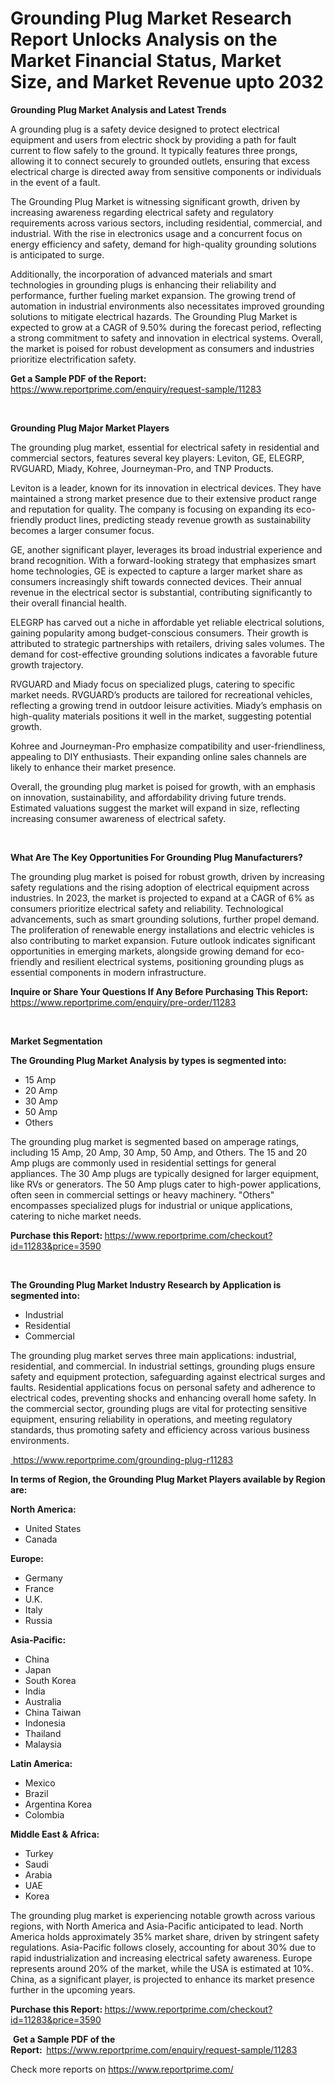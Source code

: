 <p><h1>Grounding Plug Market Research Report Unlocks Analysis on the Market Financial Status, Market Size, and Market Revenue upto 2032</h1></p><p><strong>Grounding Plug Market Analysis and Latest Trends</strong></p>
<p><p>A grounding plug is a safety device designed to protect electrical equipment and users from electric shock by providing a path for fault current to flow safely to the ground. It typically features three prongs, allowing it to connect securely to grounded outlets, ensuring that excess electrical charge is directed away from sensitive components or individuals in the event of a fault.</p><p>The Grounding Plug Market is witnessing significant growth, driven by increasing awareness regarding electrical safety and regulatory requirements across various sectors, including residential, commercial, and industrial. With the rise in electronics usage and a concurrent focus on energy efficiency and safety, demand for high-quality grounding solutions is anticipated to surge. </p><p>Additionally, the incorporation of advanced materials and smart technologies in grounding plugs is enhancing their reliability and performance, further fueling market expansion. The growing trend of automation in industrial environments also necessitates improved grounding solutions to mitigate electrical hazards. The Grounding Plug Market is expected to grow at a CAGR of 9.50% during the forecast period, reflecting a strong commitment to safety and innovation in electrical systems. Overall, the market is poised for robust development as consumers and industries prioritize electrification safety.</p></p>
<p><strong>Get a Sample PDF of the Report:&nbsp;</strong> <a href="https://www.reportprime.com/enquiry/request-sample/11283?utm_campaign=3080&utm_medium=2&utm_source=Github&utm_content=ia&utm_term=20032025&utm_id=grounding-plug">https://www.reportprime.com/enquiry/request-sample/11283</a></p>
<p>&nbsp;</p>
<p><strong>Grounding Plug Major Market Players</strong></p>
<p><p>The grounding plug market, essential for electrical safety in residential and commercial sectors, features several key players: Leviton, GE, ELEGRP, RVGUARD, Miady, Kohree, Journeyman-Pro, and TNP Products. </p><p>Leviton is a leader, known for its innovation in electrical devices. They have maintained a strong market presence due to their extensive product range and reputation for quality. The company is focusing on expanding its eco-friendly product lines, predicting steady revenue growth as sustainability becomes a larger consumer focus.</p><p>GE, another significant player, leverages its broad industrial experience and brand recognition. With a forward-looking strategy that emphasizes smart home technologies, GE is expected to capture a larger market share as consumers increasingly shift towards connected devices. Their annual revenue in the electrical sector is substantial, contributing significantly to their overall financial health.</p><p>ELEGRP has carved out a niche in affordable yet reliable electrical solutions, gaining popularity among budget-conscious consumers. Their growth is attributed to strategic partnerships with retailers, driving sales volumes. The demand for cost-effective grounding solutions indicates a favorable future growth trajectory.</p><p>RVGUARD and Miady focus on specialized plugs, catering to specific market needs. RVGUARD’s products are tailored for recreational vehicles, reflecting a growing trend in outdoor leisure activities. Miady’s emphasis on high-quality materials positions it well in the market, suggesting potential growth.</p><p>Kohree and Journeyman-Pro emphasize compatibility and user-friendliness, appealing to DIY enthusiasts. Their expanding online sales channels are likely to enhance their market presence.</p><p>Overall, the grounding plug market is poised for growth, with an emphasis on innovation, sustainability, and affordability driving future trends. Estimated valuations suggest the market will expand in size, reflecting increasing consumer awareness of electrical safety.</p></p>
<p>&nbsp;</p>
<p><strong>What Are The Key Opportunities For Grounding Plug Manufacturers?</strong></p>
<p><p>The grounding plug market is poised for robust growth, driven by increasing safety regulations and the rising adoption of electrical equipment across industries. In 2023, the market is projected to expand at a CAGR of 6% as consumers prioritize electrical safety and reliability. Technological advancements, such as smart grounding solutions, further propel demand. The proliferation of renewable energy installations and electric vehicles is also contributing to market expansion. Future outlook indicates significant opportunities in emerging markets, alongside growing demand for eco-friendly and resilient electrical systems, positioning grounding plugs as essential components in modern infrastructure.</p></p>
<p><strong>Inquire or Share Your Questions If Any Before Purchasing This Report:</strong> <a href="https://www.reportprime.com/enquiry/pre-order/11283?utm_campaign=3080&utm_medium=2&utm_source=Github&utm_content=ia&utm_term=20032025&utm_id=grounding-plug">https://www.reportprime.com/enquiry/pre-order/11283</a></p>
<p>&nbsp;</p>
<p><strong>Market Segmentation</strong></p>
<p><strong>The Grounding Plug Market Analysis by types is segmented into:</strong></p>
<p><ul><li>15 Amp</li><li>20 Amp</li><li>30 Amp</li><li>50 Amp</li><li>Others</li></ul></p>
<p><p>The grounding plug market is segmented based on amperage ratings, including 15 Amp, 20 Amp, 30 Amp, 50 Amp, and Others. The 15 and 20 Amp plugs are commonly used in residential settings for general appliances. The 30 Amp plugs are typically designed for larger equipment, like RVs or generators. The 50 Amp plugs cater to high-power applications, often seen in commercial settings or heavy machinery. "Others" encompasses specialized plugs for industrial or unique applications, catering to niche market needs.</p></p>
<p><strong>Purchase this Report:&nbsp;</strong><a href="https://www.reportprime.com/checkout?id=11283&price=3590&utm_campaign=3080&utm_medium=2&utm_source=Github&utm_content=ia&utm_term=20032025&utm_id=grounding-plug">https://www.reportprime.com/checkout?id=11283&price=3590</a></p>
<p>&nbsp;</p>
<p><strong>The Grounding Plug Market Industry Research by Application is segmented into:</strong></p>
<p><ul><li>Industrial</li><li>Residential</li><li>Commercial</li></ul></p>
<p><p>The grounding plug market serves three main applications: industrial, residential, and commercial. In industrial settings, grounding plugs ensure safety and equipment protection, safeguarding against electrical surges and faults. Residential applications focus on personal safety and adherence to electrical codes, preventing shocks and enhancing overall home safety. In the commercial sector, grounding plugs are vital for protecting sensitive equipment, ensuring reliability in operations, and meeting regulatory standards, thus promoting safety and efficiency across various business environments.</p></p>
<p><a href="https://www.reportprime.com/grounding-plug-r11283?utm_campaign=3080&utm_medium=2&utm_source=Github&utm_content=ia&utm_term=20032025&utm_id=grounding-plug">&nbsp;https://www.reportprime.com/grounding-plug-r11283</a></p>
<p><strong>In terms of Region, the Grounding Plug Market Players available by Region are:</strong></p>
<p>
    <p> <strong> North America: </strong>
        <ul>
            <li>United States</li>
            <li>Canada</li>
        </ul>
        </p> 
    <p> <strong> Europe: </strong>
        <ul>
            <li>Germany</li>
            <li>France</li>
            <li>U.K.</li>
            <li>Italy</li>
            <li>Russia</li>
        </ul>
        </p> 
    <p> <strong> Asia-Pacific: </strong>
        <ul>
            <li>China</li>
            <li>Japan</li>
            <li>South Korea</li>
            <li>India</li>
            <li>Australia</li>
            <li>China Taiwan</li>
            <li>Indonesia</li>
            <li>Thailand</li>
            <li>Malaysia</li>
        </ul>
        </p> 
    <p> <strong> Latin America: </strong>
        <ul>
            <li>Mexico</li>
            <li>Brazil</li>
            <li>Argentina Korea</li>
            <li>Colombia</li>
        </ul>
        </p> 
    <p> <strong> Middle East & Africa: </strong>
        <ul>
            <li>Turkey</li>
            <li>Saudi</li>
            <li>Arabia</li>
            <li>UAE</li>
            <li>Korea</li>
        </ul>
    </p>
    </p>
<p><p>The grounding plug market is experiencing notable growth across various regions, with North America and Asia-Pacific anticipated to lead. North America holds approximately 35% market share, driven by stringent safety regulations. Asia-Pacific follows closely, accounting for about 30% due to rapid industrialization and increasing electrical safety awareness. Europe represents around 20% of the market, while the USA is estimated at 10%. China, as a significant player, is projected to enhance its market presence further in the upcoming years.</p></p>
<p><strong>Purchase this Report: </strong><a href="https://www.reportprime.com/checkout?id=11283&price=3590&utm_campaign=3080&utm_medium=2&utm_source=Github&utm_content=ia&utm_term=20032025&utm_id=grounding-plug">https://www.reportprime.com/checkout?id=11283&price=3590</a></p>
<p>&nbsp;<strong>Get a Sample PDF of the Report:&nbsp;&nbsp;</strong><a href="https://www.reportprime.com/enquiry/request-sample/11283?utm_campaign=3080&utm_medium=2&utm_source=Github&utm_content=ia&utm_term=20032025&utm_id=grounding-plug">https://www.reportprime.com/enquiry/request-sample/11283</a></p>
<p><strong></strong></p>
<p>Check more reports on <a href="https://www.reportprime.com/?utm_campaign=3080&utm_medium=2&utm_source=Github&utm_content=ia&utm_term=20032025&utm_id=grounding-plug">https://www.reportprime.com/</a></p>